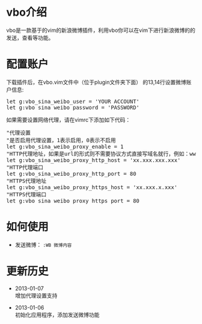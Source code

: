 vbo介绍
===

vbo是一款基于的vim的新浪微博插件，利用vbo你可以在vim下进行新浪微博的的发送，查看等功能。


配置账户
===

下载插件后，在vbo.vim文件中（位于plugin文件夹下面） 的13,14行设置微博账户信息:
<pre>
let g:vbo_sina_weibo_user = 'YOUR ACCOUNT'
let g:vbo_sina_weibo_password = 'PASSWORD'
</pre>

如果需要设置网络代理，请在vimrc下添加如下代码：
<pre>
"代理设置
"是否启用代理设置，1表示启用，0表示不启用
let g:vbo_sina_weibo_proxy_enable = 1 
"HTTP代理地址，如果是url的形式则不需要协议方式直接写域名就行，例如：www.baidu.com
let g:vbo_sina_weibo_proxy_http_host = 'xx.xxx.xxx.xxx'
"HTTP代理端口
let g:vbo_sina_weibo_proxy_http_port = 80
"HTTPS代理地址
let g:vbo_sina_weibo_proxy_https_host = 'xx.xxx.x.xxx'
"HTTPS代理端口
let g:vbo_sina_weibo_proxy_https_port = 80
</pre>

如何使用
===

* 发送微博： `:WB 微博内容`

更新历史
===
* 2013-01-07  
增加代理设置支持
  
* 2013-01-06  
初始化应用程序，添加发送微博功能
